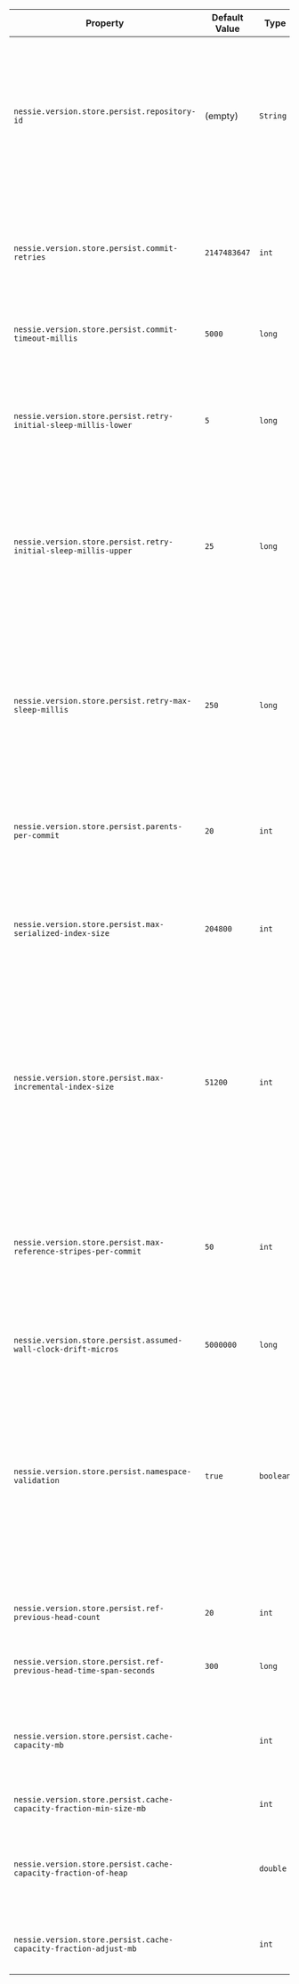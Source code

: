| Property | Default Value | Type | Description |
|----------|---------------|------|-------------|
| `nessie.version.store.persist.repository-id` | (empty) | `String` | Nessie repository ID (optional) that identifies a particular Nessie storage repository. <br><br>When remote (shared) database is used, multiple Nessie repositories may co-exist in the same  database (and in the same schema). In that case this configuration parameter can be used to  distinguish those repositories.  |
| `nessie.version.store.persist.commit-retries` | `2147483647` | `int` | maximum retries for CAS-like operations. Used when committing to Nessie, when the HEAD (or tip)  of a branch changed during the commit, this value defines the maximum number of retries.  Default means unlimited. <br><br>See: #retryMaxSleepMillis() |
| `nessie.version.store.persist.commit-timeout-millis` | `5000` | `long` | Timeout for CAS-like operations in milliseconds. <br><br>See: #retryMaxSleepMillis() |
| `nessie.version.store.persist.retry-initial-sleep-millis-lower` | `5` | `long` | When the commit logic has to retry an operation due to a concurrent, conflicting update to the  database state, usually a concurrent change to a branch HEAD, this parameter defines the  _initial_ _lower_ bound of the exponential backoff.  <br><br>See: #retryMaxSleepMillis() |
| `nessie.version.store.persist.retry-initial-sleep-millis-upper` | `25` | `long` | When the commit logic has to retry an operation due to a concurrent, conflicting update to the  database state, usually a concurrent change to a branch HEAD, this parameter defines the  _initial_ _upper_ bound of the exponential backoff.  <br><br>See: #retryMaxSleepMillis() |
| `nessie.version.store.persist.retry-max-sleep-millis` | `250` | `long` | When the commit logic has to retry an operation due to a concurrent, conflicting update to the  database state, usually a concurrent change to a branch HEAD, this parameter defines the  _maximum_ sleep time.  Each retry doubles the lower and upper bounds of the random sleep  time, unless the doubled upper bound would exceed the value of this configuration property. <br><br>See: #retryInitialSleepMillisUpper() |
| `nessie.version.store.persist.parents-per-commit` | `20` | `int` | Number of parent-commit-hashes stored in each commit. This is used to allow bulk-fetches when  accessing the commit log.  |
| `nessie.version.store.persist.max-serialized-index-size` | `204800` | `int` | The maximum allowed serialized size of the content index structure in a _reference  index _ segment.  This value is used to determine, when elements in a reference index segment  need to be split.   <br><br>Note: this value _must_ be smaller than a database's _hard item/row size  limit _. |
| `nessie.version.store.persist.max-incremental-index-size` | `51200` | `int` | The maximum allowed serialized size of the content index structure in a _Nessie commit_,  called _incremental index_. This value is used to determine, when elements in an  incremental index, which were kept from previous commits, need to be pushed to a new or updated  _reference index_.   <br><br>Note: this value _must_ be smaller than a database's _hard item/row size  limit _. |
| `nessie.version.store.persist.max-reference-stripes-per-commit` | `50` | `int` | Maximum number of referenced index objects stored inside commit objects. <br><br>If the external reference index for this commit consists of up to this amount of stripes,  the references to the stripes will be stored inside the commit object. If there are more than  this amount of stripes, an external _index segment_ will be created instead.  |
| `nessie.version.store.persist.assumed-wall-clock-drift-micros` | `5000000` | `long` | Assumed wall-clock drift between multiple Nessie instances in microseconds.  |
| `nessie.version.store.persist.namespace-validation` | `true` | `boolean` | Whether namespace validation is enabled, changing this to false will break the Nessie  specification!  <br><br>Committing operations by default enforce that all (parent) namespaces exist.   <br><br>This configuration setting is only present for a few Nessie releases to work around  potential migration issues and is subject to removal. <br><br>Since: 0.52.0<br><br>_Deprecated_ This setting will be removed. |
| `nessie.version.store.persist.ref-previous-head-count` | `20` | `int` | Named references keep a history of up to this amount of previous HEAD pointers, and up to the  configured age.   |
| `nessie.version.store.persist.ref-previous-head-time-span-seconds` | `300` | `long` | Named references keep a history of previous HEAD pointers with this age in seconds, and up to  the configured amount.   |
| `nessie.version.store.persist.cache-capacity-mb` |  | `int` | Fixed amount of heap used to cache objects, set to 0 to disable the cache entirely. Must not be  used with fractional cache sizing. See description for `cache-capacity-fraction-of-heap` for the default value.  |
| `nessie.version.store.persist.cache-capacity-fraction-min-size-mb` |  | `int` | When using fractional cache sizing, this amount in MB is the minimum cache size.  |
| `nessie.version.store.persist.cache-capacity-fraction-of-heap` |  | `double` | Fraction of Java’s max heap size to use for cache objects, set to 0 to disable. Must not be  used with fixed cache sizing. If neither this value nor a fixed size is configured, a default  of .7 (70%) is assumed.  |
| `nessie.version.store.persist.cache-capacity-fraction-adjust-mb` |  | `int` | When using fractional cache sizing, this amount in MB of the heap will always be "kept free"  when calculating the cache size.   |

